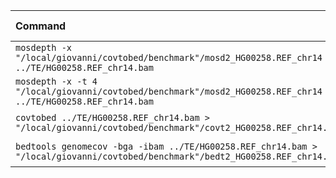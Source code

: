 | Command | Mean [s] | Min [s] | Max [s] | Relative |
|:---|---:|---:|---:|---:|
| `mosdepth -x "/local/giovanni/covtobed/benchmark"/mosd2_HG00258.REF_chr14 ../TE/HG00258.REF_chr14.bam` | 13.538 ± 0.337 | 13.289 | 14.196 | 1.31 ± 0.05 |
| `mosdepth -x -t 4 "/local/giovanni/covtobed/benchmark"/mosd2_HG00258.REF_chr14 ../TE/HG00258.REF_chr14.bam` | 10.299 ± 0.242 | 9.906 | 10.575 | 1.00 |
| `covtobed ../TE/HG00258.REF_chr14.bam > "/local/giovanni/covtobed/benchmark"/covt2_HG00258.REF_chr14.bed` | 43.850 ± 1.902 | 41.628 | 47.358 | 4.26 ± 0.21 |
| `bedtools genomecov -bga -ibam ../TE/HG00258.REF_chr14.bam > "/local/giovanni/covtobed/benchmark"/bedt2_HG00258.REF_chr14.bed` | 102.685 ± 0.713 | 101.721 | 103.382 | 9.97 ± 0.24 |
